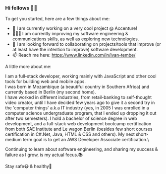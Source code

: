 ### Hi fellows ✌🏽

To get you started, here are a few things about me:

- 🏦 I am currently working on a very cool project @ Accenture!
- 👨🏾‍💻 I am currently improving my software engineering & communications skills, as well as exploring new technologies.
- 🤝 I am looking forward to collaborating on projects/tools that improve (or at least have the intention to improve) software development.
- 📫 Reach me here: https://www.linkedin.com/in/ivan-tembe/

A little more about me:

I am a full-stack developer, working mainly with JavaScript and other cool tools for building web and mobile apps.\
I was born in Mozambique (a beautiful country in Southern Africa) and currently based in Berlin (my second home).\
I have worked in different industries, from retail-banking to self-thought video creator, until I have decided few years ago to give it a second try in the 'computer things' a.k.a IT industry (yes, in 2005 I was enrolled in a computer science undergraduate program, that I ended up dropping it out after two semesters). I hold a bachelor of science degree in web development, and a full-stack web development bootcamp certification from both SAE Institute and Le wagon Berlin (besides few short courses certification in C#.Net, Java, HTML & CSS and others). My next short-medium term goal is to get an AWS Developer Associate certification.\

Continuing to learn about software engineering, and sharing my success & failure as I grow, is my actual focus.📚

<!--
Some of the tools & framework I use:

##### Frontend
- HTML & SCSS 
- Angular & ReactJS
- Ionic
- StencilJS (Web Components)

##### Content Management
- Contentful (headless CMS)

##### Backend
- NodeJs
- Express
- NestJS
- Postgres, MongoDB & SQL

-->





Stay safe😷 & healthy🥑

